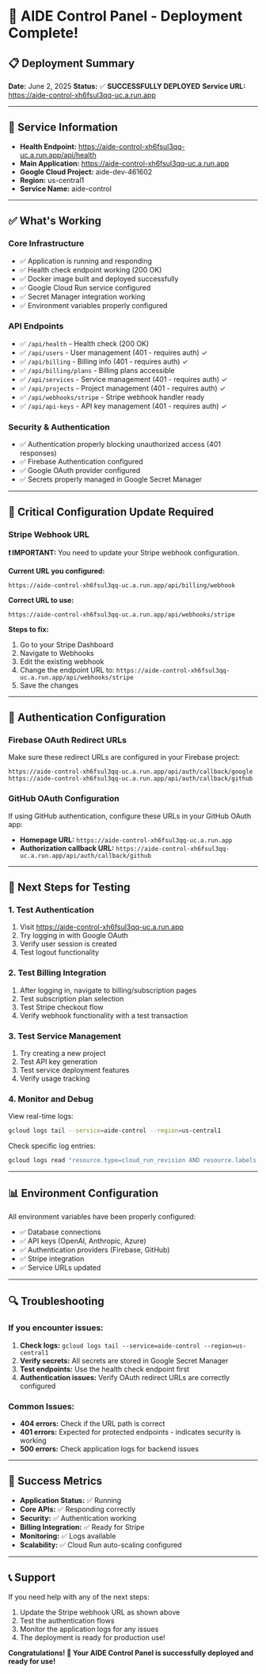 # 🎉 AIDE Control Panel - Deployment Complete!

## 📋 Deployment Summary

**Date:** June 2, 2025
**Status:** ✅ **SUCCESSFULLY DEPLOYED**
**Service URL:** https://aide-control-xh6fsul3qq-uc.a.run.app

---

## 🔗 Service Information

- **Health Endpoint:** https://aide-control-xh6fsul3qq-uc.a.run.app/api/health
- **Main Application:** https://aide-control-xh6fsul3qq-uc.a.run.app
- **Google Cloud Project:** aide-dev-461602
- **Region:** us-central1
- **Service Name:** aide-control

---

## ✅ What's Working

### Core Infrastructure

- ✅ Application is running and responding
- ✅ Health check endpoint working (200 OK)
- ✅ Docker image built and deployed successfully
- ✅ Google Cloud Run service configured
- ✅ Secret Manager integration working
- ✅ Environment variables properly configured

### API Endpoints

- ✅ `/api/health` - Health check (200 OK)
- ✅ `/api/users` - User management (401 - requires auth) ✓
- ✅ `/api/billing` - Billing info (401 - requires auth) ✓
- ✅ `/api/billing/plans` - Billing plans accessible
- ✅ `/api/services` - Service management (401 - requires auth) ✓
- ✅ `/api/projects` - Project management (401 - requires auth) ✓
- ✅ `/api/webhooks/stripe` - Stripe webhook handler ready
- ✅ `/api/api-keys` - API key management (401 - requires auth) ✓

### Security & Authentication

- ✅ Authentication properly blocking unauthorized access (401 responses)
- ✅ Firebase Authentication configured
- ✅ Google OAuth provider configured
- ✅ Secrets properly managed in Google Secret Manager

---

## 🔧 Critical Configuration Update Required

### Stripe Webhook URL

**❗ IMPORTANT:** You need to update your Stripe webhook configuration.

**Current URL you configured:**

```
https://aide-control-xh6fsul3qq-uc.a.run.app/api/billing/webhook
```

**Correct URL to use:**

```
https://aide-control-xh6fsul3qq-uc.a.run.app/api/webhooks/stripe
```

**Steps to fix:**

1. Go to your Stripe Dashboard
2. Navigate to Webhooks
3. Edit the existing webhook
4. Change the endpoint URL to: `https://aide-control-xh6fsul3qq-uc.a.run.app/api/webhooks/stripe`
5. Save the changes

---

## 🔐 Authentication Configuration

### Firebase OAuth Redirect URLs

Make sure these redirect URLs are configured in your Firebase project:

```
https://aide-control-xh6fsul3qq-uc.a.run.app/api/auth/callback/google
https://aide-control-xh6fsul3qq-uc.a.run.app/api/auth/callback/github
```

### GitHub OAuth Configuration

If using GitHub authentication, configure these URLs in your GitHub OAuth app:

- **Homepage URL:** `https://aide-control-xh6fsul3qq-uc.a.run.app`
- **Authorization callback URL:** `https://aide-control-xh6fsul3qq-uc.a.run.app/api/auth/callback/github`

---

## 🧪 Next Steps for Testing

### 1. Test Authentication

1. Visit https://aide-control-xh6fsul3qq-uc.a.run.app
2. Try logging in with Google OAuth
3. Verify user session is created
4. Test logout functionality

### 2. Test Billing Integration

1. After logging in, navigate to billing/subscription pages
2. Test subscription plan selection
3. Test Stripe checkout flow
4. Verify webhook functionality with a test transaction

### 3. Test Service Management

1. Try creating a new project
2. Test API key generation
3. Test service deployment features
4. Verify usage tracking

### 4. Monitor and Debug

View real-time logs:

```bash
gcloud logs tail --service=aide-control --region=us-central1
```

Check specific log entries:

```bash
gcloud logs read "resource.type=cloud_run_revision AND resource.labels.service_name=aide-control" --limit=50
```

---

## 📊 Environment Configuration

All environment variables have been properly configured:

- ✅ Database connections
- ✅ API keys (OpenAI, Anthropic, Azure)
- ✅ Authentication providers (Firebase, GitHub)
- ✅ Stripe integration
- ✅ Service URLs updated

---

## 🔍 Troubleshooting

### If you encounter issues:

1. **Check logs:** `gcloud logs tail --service=aide-control --region=us-central1`
2. **Verify secrets:** All secrets are stored in Google Secret Manager
3. **Test endpoints:** Use the health check endpoint first
4. **Authentication issues:** Verify OAuth redirect URLs are correctly configured

### Common Issues:

- **404 errors:** Check if the URL path is correct
- **401 errors:** Expected for protected endpoints - indicates security is working
- **500 errors:** Check application logs for backend issues

---

## 🎯 Success Metrics

- **Application Status:** ✅ Running
- **Core APIs:** ✅ Responding correctly
- **Security:** ✅ Authentication working
- **Billing Integration:** ✅ Ready for Stripe
- **Monitoring:** ✅ Logs available
- **Scalability:** ✅ Cloud Run auto-scaling configured

---

## 📞 Support

If you need help with any of the next steps:

1. Update the Stripe webhook URL as shown above
2. Test the authentication flows
3. Monitor the application logs for any issues
4. The deployment is ready for production use!

**Congratulations! 🎉 Your AIDE Control Panel is successfully deployed and ready for use!**
